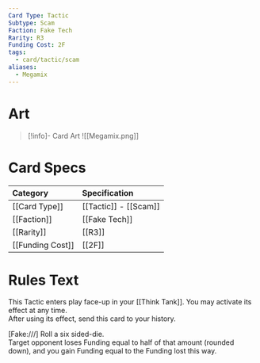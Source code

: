 ```yaml
---
Card Type: Tactic
Subtype: Scam
Faction: Fake Tech
Rarity: R3
Funding Cost: 2F
tags:
  - card/tactic/scam
aliases:
  - Megamix
---
```

# Art

> [!info]- Card Art
> ![[Megamix.png]]

# Card Specs

| Category | Specification| 
| :--- | :--- |
| [[Card Type]] | [[Tactic]] - [[Scam]] |  
| [[Faction]] | [[Fake Tech]] | 
| [[Rarity]] | [[R3]] |  
| [[Funding Cost]] | [[2F]] |  

# Rules Text  

This Tactic enters play face-up in your [[Think Tank]]. You may activate its effect at any time.  
After using its effect, send this card to your history.  

[Fake:///] Roll a six sided-die.   
Target opponent loses Funding equal to half of that amount (rounded down), and you gain Funding equal to the Funding lost this way.  


